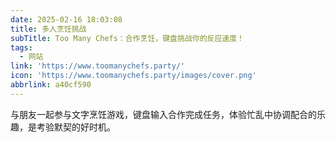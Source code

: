 ```yaml
---
date: 2025-02-16 18:03:08
title: 多人烹饪挑战
subTitle: Too Many Chefs：合作烹饪，键盘挑战你的反应速度！
tags:
  - 网站
link: 'https://www.toomanychefs.party/'
icon: 'https://www.toomanychefs.party/images/cover.png'
abbrlink: a40cf590
---
```


与朋友一起参与文字烹饪游戏，键盘输入合作完成任务，体验忙乱中协调配合的乐趣，是考验默契的好时机。